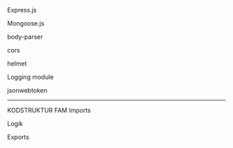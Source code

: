 Express.js

Mongoose.js

body-parser

cors

helmet

Logging module

jsonwebtoken
________________

KODSTRUKTUR FAM
Imports

Logik

Exports
